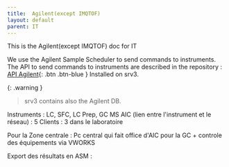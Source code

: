 ```yaml
---
title:  Agilent(except IMQTOF)
layout: default
parent: IT
---
```


This is the  Agilent(except IMQTOF) doc for IT

We use the Agilent Sample Scheduler to send commands to instruments.
The API to send commands to instruments are described in the repository : [API Agilent](https://github.com/swisscatplus/agilentapi){: .btn .btn-blue }
Installed on srv3. 

{: .warning }
> srv3 contains also the Agilent DB. 

Instruments : LC, SFC, LC Prep, GC MS
AIC (lien entre l'instrument et le réseau) : 5
Clients : 3 dans le laboratoire

Pour la Zone centrale : Pc central qui fait office d'AIC pour la GC + controle des équipements via VWORKS

Export des résultats en ASM : 

